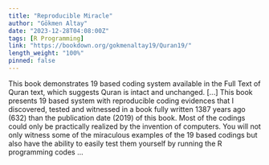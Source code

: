 ```yaml
---
title: "Reproducible Miracle"
author: "Gökmen Altay"
date: "2023-12-28T04:08:00Z"
tags: [R Programming]
link: "https://bookdown.org/gokmenaltay19/Quran19/"
length_weight: "100%"
pinned: false
---
```


This book demonstrates 19 based coding system available in the Full Text of Quran text, which suggests Quran is intact and unchanged. [...] This book presents 19 based system with reproducible coding evidences that I discovered, tested and witnessed in a book fully written 1387 years ago (632) than the publication date (2019) of this book. Most of the codings could only be practically realized by the invention of computers. You will not only witness some of the miraculous examples of the 19 based codings but also have the ability to easily test them yourself by running the R programming codes  ...

